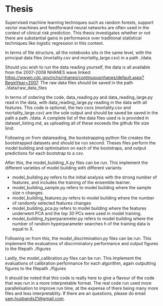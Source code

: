 # Thesis
Supervised machine learning techniques such as random forests, support vector machines and feedforward neural networks are often used in the context of clinical risk prediction. This thesis investigates whether or not there are substantial gains in performance over traditional statistical techniques like logistic regression in this context.

In terms of file structure, all the notebooks sits in the same level, with the principal data files (mortality.csv and mortality_large.csv) in a path ./data.

Should you wish to run the data reading yourself, the data is all available from the 2007-2008 NHANES wave linked: https://wwwn.cdc.gov/nchs/nhanes/continuousnhanes/default.aspx?BeginYear=2007. The raw data files should be saved in the path ./data/raw_data_files

In terms of ordering the code, data_reading.py and data_reading_large.py read in the data, with data_reading_large.py reading in the data with all features. This code is optional, the two csvs (mortality.csv and mortality_large.csv) are the sole output and should be saved  be saved in the path a path ./data.
A complete list of the data files used is is provided in dataset_listing.md, as uploading all of these exceeds the github file size limit.

Following on from datareading, the bootstrapping python file creates the bootstrapped datasets and should be run second. Theses files perform the model building and optimisation on each of the bootstraps, and output predictions for each bootstrap to a csv.

After this, the model_building_X.py files can be run. This implement the different varieties of model building with different variants:
- model_building.py refers to the initial analysis with the strong number of features, and includes the training of the ensemble learner.
- model_building_sample.py refers to model building where the sample size n changes.
- model_building_features.py refers to model building where the number of randomly selected features changes
- model_building_pca.py refers to model building where the features underwent PCA and the top 30 PCs were used in model training.
- model_building_hyperparameter.py refers to model building where the number of random hyperparameter searches h of the training data is equal to X.

Following on from this, the model_discrimination.py files can be run. This implement the evaluations of discriminatory performance and output figures to the filepath ./figures

Lastly, the model_calibration.py files can be run. This implement the evaluations of calibration performance for each algorithm, again outputting figures to the filepath ./figures

It should be noted that this code is really here to give a flavour of the code that was run in a more interpretable format. The real code run used more parallelisation to improve run time, at the expense of there being many more files and less interpretablity. If there are an questions, please do email sam.husbands21@gmail.com.



